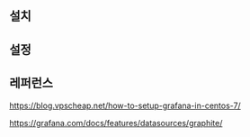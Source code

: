 ## 설치 ##

## 설정 ##




## 레퍼런스 ##

https://blog.vpscheap.net/how-to-setup-grafana-in-centos-7/

https://grafana.com/docs/features/datasources/graphite/
